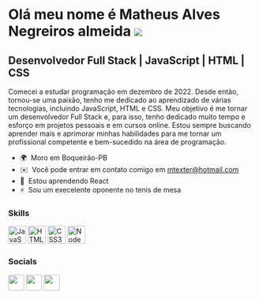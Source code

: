 Olá meu nome é Matheus Alves Negreiros almeida ![](https://user-images.githubusercontent.com/18350557/176309783-0785949b-9127-417c-8b55-ab5a4333674e.gif)
=========================================================================================================================================================

Desenvolvedor Full Stack | JavaScript | HTML | CSS
----------------------------------------------------------

Comecei a estudar programação em dezembro de 2022. Desde então, tornou-se uma paixão, tenho me dedicado ao aprendizado de várias tecnologias, incluindo JavaScript, HTML e CSS. Meu objetivo é me tornar um desenvolvedor Full Stack e, para isso, tenho dedicado muito tempo e esforço em projetos pessoais e em cursos online. Estou sempre buscando aprender mais e aprimorar minhas habilidades para me tornar um profissional competente e bem-sucedido na área de programação.

* 🌍  Moro em Boqueirão-PB
* ✉️  Você pode entrar em contato comigo em [mtexter@hotmail.com](mailto:mtexter@hotmail.com)
* 🧠  Estou aprendendo React
* ⚡  Sou um execelente oponente no tenis de mesa

### Skills


<p align="left">
<a href="https://developer.mozilla.org/en-US/docs/Web/JavaScript" target="_blank" rel="noreferrer"><img src="https://raw.githubusercontent.com/danielcranney/readme-generator/main/public/icons/skills/javascript-colored.svg" width="36" height="36" alt="JavaScript" /></a>
<a href="https://developer.mozilla.org/en-US/docs/Glossary/HTML5" target="_blank" rel="noreferrer"><img src="https://raw.githubusercontent.com/danielcranney/readme-generator/main/public/icons/skills/html5-colored.svg" width="36" height="36" alt="HTML5" /></a>
<a href="https://www.w3.org/TR/CSS/#css" target="_blank" rel="noreferrer"><img src="https://raw.githubusercontent.com/danielcranney/readme-generator/main/public/icons/skills/css3-colored.svg" width="36" height="36" alt="CSS3" /></a>
<a href="https://nodejs.org/en/" target="_blank" rel="noreferrer"><img src="https://raw.githubusercontent.com/danielcranney/readme-generator/main/public/icons/skills/nodejs-colored.svg" width="36" height="36" alt="NodeJS" /></a>
</p>


### Socials

<p align="left"> <a href="https://discord.com/users/Mtexter#6027" target="_blank" rel="noreferrer"><img src="https://raw.githubusercontent.com/danielcranney/readme-generator/main/public/icons/socials/discord.svg" width="32" height="32" /></a> <a href="https://www.github.com/https://github.com/Mtexter" target="_blank" rel="noreferrer"><img src="https://raw.githubusercontent.com/danielcranney/readme-generator/main/public/icons/socials/github.svg" width="32" height="32" /></a> <a href="https://www.linkedin.com/in/m-alves08/" target="_blank" rel="noreferrer"><img src="https://raw.githubusercontent.com/danielcranney/readme-generator/main/public/icons/socials/linkedin.svg" width="32" height="32" /></a></p>
